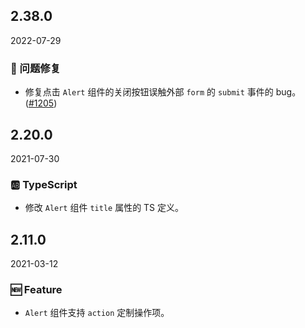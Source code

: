 ## 2.38.0

2022-07-29

### 🐛 问题修复

- 修复点击 `Alert` 组件的关闭按钮误触外部 `form` 的 `submit` 事件的 bug。([#1205](https://github.com/arco-design/arco-design/pull/1205))

## 2.20.0

2021-07-30

### 🆎 TypeScript

- 修改 `Alert` 组件 `title` 属性的 TS 定义。

## 2.11.0

2021-03-12

### 🆕 Feature

- `Alert` 组件支持 `action` 定制操作项。

